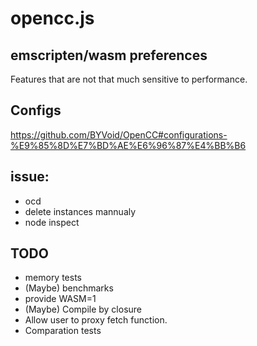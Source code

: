 # opencc.js

## emscripten/wasm preferences

Features that are not that much sensitive to performance.

## Configs

https://github.com/BYVoid/OpenCC#configurations-%E9%85%8D%E7%BD%AE%E6%96%87%E4%BB%B6

## issue:
  - ocd
  - delete instances mannualy
  - node inspect

## TODO
  - memory tests
  - (Maybe) benchmarks
  - provide WASM=1
  - (Maybe) Compile by closure
  - Allow user to proxy fetch function.
  - Comparation tests
